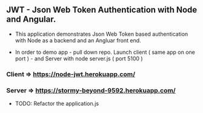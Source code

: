 ## JWT - Json Web Token Authentication with Node and Angular.

* This application demonstrates Json Web Token based authentication with Node as a backend and an Angluar front end.

* In order to demo app - pull down repo. Launch client ( same app on one port ) - and Server with node server.js ( port 5100 )

### Client => https://node-jwt.herokuapp.com/

### Server => https://stormy-beyond-9592.herokuapp.com/

* TODO:
  Refactor the application.js